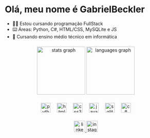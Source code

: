 # Olá, meu nome é GabrielBeckler
- 🧑‍💻 Estou cursando programação FullStack
- ⌨️ Áreas: Python, C#, HTML/CSS, MySQLite e JS
- 🏫 Cursando ensino médio técnico em informática

###

<div align="center">
  <img src="https://github-readme-stats.vercel.app/api?username=GabrielBeckler&hide_title=false&hide_rank=false&show_icons=true&include_all_commits=true&count_private=true&disable_animations=false&theme=dark&locale=en&hide_border=false" height="150" alt="stats graph"  />
<img src="https://github-readme-stats.vercel.app/api/top-langs?username=GabrielBeckler&locale=en&hide_title=false&layout=compact&card_width=320&langs_count=5&theme=dark&hide_border=false" height="150" alt="languages graph" />

</div>

###

<div align="center">
  <img src="https://cdn.jsdelivr.net/gh/devicons/devicon/icons/python/python-original.svg" height="30" alt="python logo"  />
  <img width="12" />
  <img src="https://cdn.jsdelivr.net/gh/devicons/devicon/icons/html5/html5-original.svg" height="30" alt="html5 logo"  />
  <img width="12" />
  <img src="https://cdn.jsdelivr.net/gh/devicons/devicon/icons/css3/css3-original.svg" height="30" alt="css3 logo"  />
  <img width="12" />
  <img src="https://cdn.jsdelivr.net/gh/devicons/devicon/icons/javascript/javascript-original.svg" height="30" alt="javascript logo"  />
  <img width="12" />
  <img src="https://cdn.jsdelivr.net/gh/devicons/devicon/icons/sqlite/sqlite-original.svg" height="30" alt="sqlite logo"  />
  <img width="12" />
  <img src="https://cdn.jsdelivr.net/gh/devicons/devicon/icons/csharp/csharp-original.svg" height="30" alt="c# logo"/>
</div>

###

<div align="center">
  <a href="https://www.linkedin.com/in/gabriel-manteufel-f-beckler-434284316/" target="_blank">
    <img src="https://img.shields.io/static/v1?message=LinkedIn&logo=linkedin&label=&color=0077B5&logoColor=white&labelColor=&style=for-the-badge" height="35" alt="linkedin logo"  />
  </a>
  <a href="https://www.instagram.com/beckler.og/" target=_blank>
    <img src="https://img.shields.io/static/v1?message=Instagram&logo=instagram&label=&color=E4405F&logoColor=white&labelColor=&style=for-the-badge" height="35" alt="instagram logo" />
  </a>

</div>

###

<br clear="both">

###
